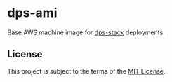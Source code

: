 # dps-ami

Base AWS machine image for [dps-stack](https://github.com/companieshouse/dps-stack) deployments.

## License

This project is subject to the terms of the [MIT License](/LICENSE).
